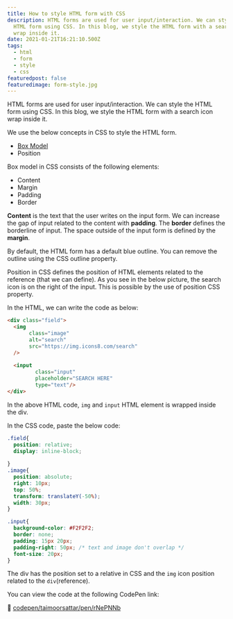 ```yaml
---
title: How to style HTML form with CSS
description: HTML forms are used for user input/interaction. We can style the
  HTML form using CSS. In this blog, we style the HTML form with a search icon
  wrap inside it.
date: 2021-01-21T16:21:10.500Z
tags:
  - html
  - form
  - style
  - css
featuredpost: false
featuredimage: form-style.jpg
---
```

HTML forms are used for user input/interaction. We can style the HTML form using CSS. In this blog, we style the HTML form with a search icon wrap inside it.

We use the below concepts in CSS to style the HTML form.

- [Box Model](https://taimoorsattar.dev/blogs/box-model-in-css)
- Position

Box model in CSS consists of the following elements:

- Content
- Margin
- Padding
- Border

**Content** is the text that the user writes on the input form. We can increase the gap of input related to the content with **padding**. The **border** defines the borderline of input. The space outside of the input form is defined by the **margin**.

By default, the HTML form has a default blue outline. You can remove the outline using the CSS outline property.

Position in CSS defines the position of HTML elements related to the reference (that we can define). As you see in the below picture, the search icon is on the right of the input. This is possible by the use of position CSS property.

In the HTML, we can write the code as below:

```html
<div class="field">
  <img
       class="image"
       alt="search"
       src="https://img.icons8.com/search"
  />
  
  <input
         class="input"
         placeholder="SEARCH HERE"
         type="text"/>
</div>
```

In the above HTML code, `img` and `input` HTML element is wrapped inside the div.

In the CSS code, paste the below code:

```css
.field{
  position: relative;
  display: inline-block;
  
}
.image{
  position: absolute;
  right: 10px;
  top: 50%;
  transform: translateY(-50%);
  width: 30px;
}

.input{
  background-color: #F2F2F2;
  border: none;
  padding: 15px 20px;
  padding-right: 50px; /* text and image don't overlap */
  font-size: 20px;
}
```

The div has the position set to a relative in CSS and the `img` icon position related to the `div`(reference).

You can view the code at the following CodePen link:

🔗 [codepen/taimoorsattar/pen/rNePNNb](https://codepen.io/taimoorsattar/pen/rNePNNb)